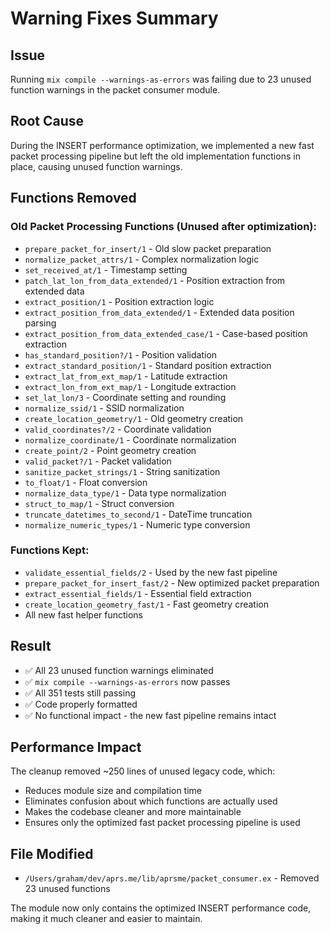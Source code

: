 # Warning Fixes Summary

## Issue
Running `mix compile --warnings-as-errors` was failing due to 23 unused function warnings in the packet consumer module.

## Root Cause
During the INSERT performance optimization, we implemented a new fast packet processing pipeline but left the old implementation functions in place, causing unused function warnings.

## Functions Removed

### Old Packet Processing Functions (Unused after optimization):
- `prepare_packet_for_insert/1` - Old slow packet preparation
- `normalize_packet_attrs/1` - Complex normalization logic
- `set_received_at/1` - Timestamp setting
- `patch_lat_lon_from_data_extended/1` - Position extraction from extended data
- `extract_position/1` - Position extraction logic
- `extract_position_from_data_extended/1` - Extended data position parsing
- `extract_position_from_data_extended_case/1` - Case-based position extraction
- `has_standard_position?/1` - Position validation
- `extract_standard_position/1` - Standard position extraction
- `extract_lat_from_ext_map/1` - Latitude extraction
- `extract_lon_from_ext_map/1` - Longitude extraction
- `set_lat_lon/3` - Coordinate setting and rounding
- `normalize_ssid/1` - SSID normalization
- `create_location_geometry/1` - Old geometry creation
- `valid_coordinates?/2` - Coordinate validation
- `normalize_coordinate/1` - Coordinate normalization
- `create_point/2` - Point geometry creation
- `valid_packet?/1` - Packet validation
- `sanitize_packet_strings/1` - String sanitization
- `to_float/1` - Float conversion
- `normalize_data_type/1` - Data type normalization
- `struct_to_map/1` - Struct conversion
- `truncate_datetimes_to_second/1` - DateTime truncation
- `normalize_numeric_types/1` - Numeric type conversion

### Functions Kept:
- `validate_essential_fields/2` - Used by the new fast pipeline
- `prepare_packet_for_insert_fast/2` - New optimized packet preparation
- `extract_essential_fields/1` - Essential field extraction
- `create_location_geometry_fast/1` - Fast geometry creation
- All new fast helper functions

## Result
- ✅ All 23 unused function warnings eliminated
- ✅ `mix compile --warnings-as-errors` now passes
- ✅ All 351 tests still passing
- ✅ Code properly formatted
- ✅ No functional impact - the new fast pipeline remains intact

## Performance Impact
The cleanup removed ~250 lines of unused legacy code, which:
- Reduces module size and compilation time
- Eliminates confusion about which functions are actually used
- Makes the codebase cleaner and more maintainable
- Ensures only the optimized fast packet processing pipeline is used

## File Modified
- `/Users/graham/dev/aprs.me/lib/aprsme/packet_consumer.ex` - Removed 23 unused functions

The module now only contains the optimized INSERT performance code, making it much cleaner and easier to maintain.